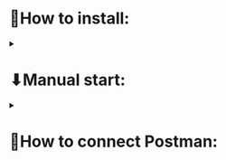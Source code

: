 <h1>📍How to install: </h1>


<details><summary><h1>⬇Manual start:</h1></summary><br>
<h4>1 - Connect venv:</h4> 

```
python3 -m venv venv
```

<h4>2 - Activate it:</h4>
<p>For Windows</p>

``` 
.\venv\Scripts\activate
```

<p>For MacOS</p>

``` 
source venv/bin/activate 
```

<h4>3 - Install libraries:</h4>

```
pip install -r requirements.txt
```

<h4>Create DB in PostgreSQL:</h4>

```
CREATE TABLE contacts (
    id SERIAL PRIMARY KEY,
    first_name VARCHAR,
    last_name VARCHAR,
    email VARCHAR
);

COPY contacts(first_name, last_name, email)
FROM '/path/to/file/nimble_contacts.csv'
DELIMITER ',' CSV HEADER;

```


<h4>Create Your .env</h4>
In order to run the application, you need to set up a .env file with the following configuration:

```
DB_NAME=<your_database_name>
DB_USER=<your_database_user>
DB_PASSWORD=<your_database_password>
DB_HOST=<your_database_host>
DB_PORT=<your_database_port>
```

<h4>Run Celery:</h4>

```
celery -A tasks worker --loglevel=info
```

<h4>Run server:</h4>

```
python contacts_search_service.py
```

<h4>Run Tests:</h4>

```
python -m unittest discover tests
```


</details>



<details><summary><h1>📮How to connect Postman:</h1></summary><br/>
<h4>1 - Import Nimble Search into Postman</h4> 
<h4>2 - The Nimble Search collection contains requests</h4>
</details>
